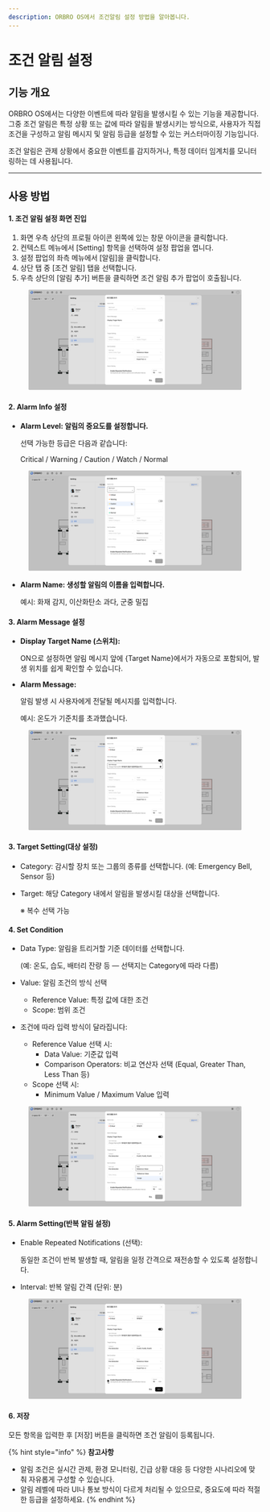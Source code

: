 ```yaml
---
description: ORBRO OS에서 조건알림 설정 방법을 알아봅니다.
---
```


# 조건 알림 설정

## 기능 개요

ORBRO OS에서는 다양한 이벤트에 따라 알림을 발생시킬 수 있는 기능을 제공합니다. 그중 조건 알림은 특정 상황 또는 값에 따라 알림을 발생시키는 방식으로, 사용자가 직접 조건을 구성하고 알림 메시지 및 알림 등급을 설정할 수 있는 커스터마이징 기능입니다.

조건 알림은 관제 상황에서 중요한 이벤트를 감지하거나, 특정 데이터 임계치를 모니터링하는 데 사용됩니다.



***

## 사용 방법

#### 1. 조건 알림 설정 화면 진입

1. 화면 우측 상단의 프로필 아이콘 왼쪽에 있는 창문 아이콘을 클릭합니다.
2. 컨텍스트 메뉴에서 \[Setting] 항목을 선택하여 설정 팝업을 엽니다.
3. 설정 팝업의 좌측 메뉴에서 \[알림]을 클릭합니다.
4. 상단 탭 중 \[조건 알림] 탭을 선택합니다.
5. 우측 상단의 \[알림 추가] 버튼을 클릭하면 조건 알림 추가 팝업이 호출됩니다.

<figure><img src="../.gitbook/assets/setting user - 27.png" alt=""><figcaption></figcaption></figure>

#### 2. Alarm Info 설정&#x20;

*   **Alarm Level: 알림의 중요도를 설정합니다.**

    선택 가능한 등급은 다음과 같습니다:

    Critical / Warning / Caution / Watch / Normal

<figure><img src="../.gitbook/assets/setting user - 28.png" alt=""><figcaption></figcaption></figure>

*   **Alarm Name: 생성할 알림의 이름을 입력합니다.**

    예시: 화재 감지, 이산화탄소 과다, 군중 밀집



#### 3. Alarm Message 설정&#x20;

*   **Display Target Name (스위치):**

    ON으로 설정하면 알림 메시지 앞에 {Target Name}에서가 자동으로 포함되어, 발생 위치를 쉽게 확인할 수 있습니다.
*   **Alarm Message:**

    알림 발생 시 사용자에게 전달될 메시지를 입력합니다.

    예시: 온도가 기준치를 초과했습니다.

<figure><img src="../.gitbook/assets/setting user - 29.png" alt=""><figcaption></figcaption></figure>

#### 3. Target Setting(대상 설정)

* Category: 감시할 장치 또는 그룹의 종류를 선택합니다. (예: Emergency Bell, Sensor 등)
*   Target: 해당 Category 내에서 알림을 발생시킬 대상을 선택합니다.

    ※ 복수 선택 가능



#### 4. Set Condition

*   Data Type: 알림을 트리거할 기준 데이터를 선택합니다.

    (예: 온도, 습도, 배터리 잔량 등 — 선택지는 Category에 따라 다름)
* Value: 알림 조건의 방식 선택
  * Reference Value: 특정 값에 대한 조건
  * Scope: 범위 조건
* 조건에 따라 입력 방식이 달라집니다:
  * Reference Value 선택 시:
    * Data Value: 기준값 입력
    * Comparison Operators: 비교 연산자 선택 (Equal, Greater Than, Less Than 등)
  * Scope 선택 시:
    * Minimum Value / Maximum Value 입력

<figure><img src="../.gitbook/assets/setting user - 30.png" alt=""><figcaption></figcaption></figure>



#### 5. Alarm Setting(반복 알림 설정)&#x20;

*   Enable Repeated Notifications (선택):

    동일한 조건이 반복 발생할 때, 알림을 일정 간격으로 재전송할 수 있도록 설정합니다.
* Interval: 반복 알림 간격 (단위: 분)

<figure><img src="../.gitbook/assets/setting user - 32.png" alt=""><figcaption></figcaption></figure>

#### 6. 저장&#x20;

모든 항목을 입력한 후 \[저장] 버튼을 클릭하면 조건 알림이 등록됩니다.



{% hint style="info" %}
**참고사항**

* 알림 조건은 실시간 관제, 환경 모니터링, 긴급 상황 대응 등 다양한 시나리오에 맞춰 자유롭게 구성할 수 있습니다.
* 알림 레벨에 따라 UI나 통보 방식이 다르게 처리될 수 있으므로, 중요도에 따라 적절한 등급을 설정하세요.
{% endhint %}
